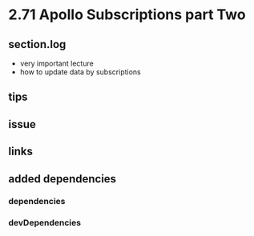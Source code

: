 # 2.71 Apollo Subscriptions part Two

## section.log

- very important lecture
- how to update data by subscriptions

## tips

## issue

## links

## added dependencies

### dependencies

### devDependencies
